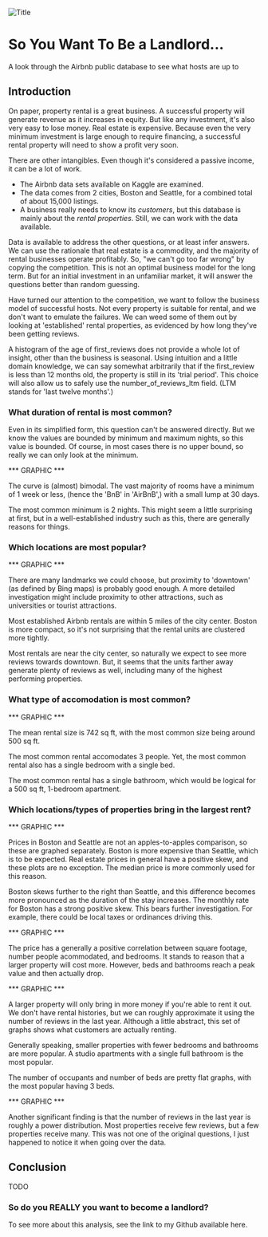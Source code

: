 ![Title][title]

# So You Want To Be a Landlord...
A look through the Airbnb public database to see what hosts are up to

## Introduction

On paper, property rental is a great business.  A successful property will generate revenue as it increases in equity.  But like any investment, it's also very easy to lose money.  Real estate is expensive.  Because even the very minimum investment is large enough to require financing, a successful rental property will need to show a profit very soon.

There are other intangibles.  Even though it's considered a passive income, it can be a lot of work.

- The Airbnb data sets available on Kaggle are examined.
- The data comes from 2 cities, Boston and Seattle, for a combined total of about 15,000 listings.
- A business really needs to know its _customers_, but this database is mainly about the _rental properties_. Still, we can work with the data available.

Data is available to address the other questions, or at least infer answers. We can use the rationale that real estate is a commodity, and the majority of rental businesses operate profitably. So, "we can't go too far wrong" by copying the competition. This is not an optimal business model for the long term. But for an initial investment in an unfamiliar market, it will answer the questions better than random guessing.

Have turned our attention to the competition, we want to follow the business model of successful hosts. Not every property is suitable for rental, and we don't want to emulate the failures. We can weed some of them out by looking at 'established' rental properties, as evidenced by how long they've been getting reviews.

A histogram of the age of first_reviews does not provide a whole lot of insight, other than the business is seasonal. Using intuition and a little domain knowledge, we can say somewhat arbitrarily that if the first_review is less than 12 months old, the property is still in its 'trial period'. This choice will also allow us to safely use the number_of_reviews_ltm field. (LTM stands for 'last twelve months'.)



### What duration of rental is most common?

Even in its simplified form, this question can't be answered directly. But we know the values are bounded by minimum and maximum nights, so this value is bounded. Of course, in most cases there is no upper bound, so really we can only look at the minimum.

*** GRAPHIC ***

The curve is (almost) bimodal. The vast majority of rooms have a minimum of 1 week or less, (hence the 'BnB' in 'AirBnB',) with a small lump at 30 days.

The most common minimum is 2 nights. This might seem a little surprising at first, but in a well-established industry such as this, there are generally reasons for things.



### Which locations are most popular?

*** GRAPHIC ***

There are many landmarks we could choose, but proximity to 'downtown' (as defined by Bing maps) is probably good enough. A more detailed investigation might include proximity to other attractions, such as universities or tourist attractions.

Most established Airbnb rentals are within 5 miles of the city center. Boston is more compact, so it's not surprising that the rental units are clustered more tightly.

Most rentals are near the city center, so naturally we expect to see more reviews towards downtown. But, it seems that the units farther away generate plenty of reviews as well, including many of the highest performing properties.



### What type of accomodation is most common?

*** GRAPHIC ***

The mean rental size is 742 sq ft, with the most common size being around 500 sq ft.

The most common rental accomodates 3 people. Yet, the most common rental also has a single bedroom with a single bed.

The most common rental has a single bathroom, which would be logical for a 500 sq ft, 1-bedroom apartment.



### Which locations/types of properties bring in the largest rent?

*** GRAPHIC ***

Prices in Boston and Seattle are not an apples-to-apples comparison, so these are graphed separately. Boston is more expensive than Seattle, which is to be expected. Real estate prices in general have a positive skew, and these plots are no exception. The median price is more commonly used for this reason.

Boston skews further to the right than Seattle, and this difference becomes more pronounced as the duration of the stay increases. The monthly rate for Boston has a strong positive skew. This bears further investigation. For example, there could be local taxes or ordinances driving this.

*** GRAPHIC ***

The price has a generally a positive correlation between square footage, number people acommodated, and bedrooms. It stands to reason that a larger property will cost more. However, beds and bathrooms reach a peak value and then actually drop.

*** GRAPHIC ***

A larger property will only bring in more money if you're able to rent it out. We don't have rental histories, but we can roughly approximate it using the number of reviews in the last year. Although a little abstract, this set of graphs shows what customers are actually renting.

Generally speaking, smaller properties with fewer bedrooms and bathrooms are more popular. A studio apartments with a single full bathroom is the most popular.

The number of occupants and number of beds are pretty flat graphs, with the most popular having 3 beds.

*** GRAPHIC ***

Another significant finding is that the number of reviews in the last year is roughly a power distribution. Most properties receive few reviews, but a few properties receive many. This was not one of the original questions, I just happened to notice it when going over the data.

## Conclusion

TODO


### So do you REALLY you want to become a landlord?

To see more about this analysis, see the link to my Github available here.


[title]: https://www.aceshowbiz.com/images/still/project-x-image10.jpg